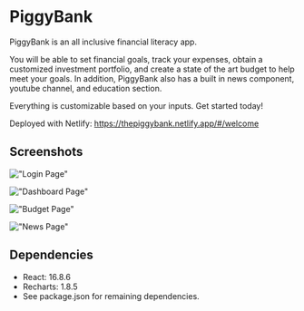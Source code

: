 # PiggyBank

PiggyBank is an all inclusive financial literacy app.

You will be able to set financial goals, track your expenses, obtain a customized investment portfolio, and create a state of the art budget to help meet your goals. In addition, PiggyBank also has a built in news component, youtube channel, and education section.

Everything is customizable based on your inputs. Get started today!

Deployed with Netlify: https://thepiggybank.netlify.app/#/welcome

## Screenshots

!["Login Page"](https://github.com/lim1017/final_lhl/blob/master/front-react/docs/PBLogin.png?raw=true)

!["Dashboard Page"](https://github.com/lim1017/final_lhl/blob/master/front-react/docs/PBDashboard.png?raw=true)

!["Budget Page"](https://github.com/lim1017/final_lhl/blob/master/front-react/docs/PBBudget.png?raw=true)

!["News Page"](https://github.com/lim1017/final_lhl/blob/master/front-react/docs/PBNews2.png?raw=true)

## Dependencies

- React: 16.8.6
- Recharts: 1.8.5
- See package.json for remaining dependencies.
